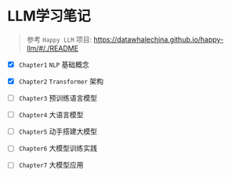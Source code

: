 # LLM学习笔记

> 参考 `Happy LLM` 项目: https://datawhalechina.github.io/happy-llm/#/./README

- [x] `Chapter1` `NLP` 基础概念
- [x] `Chapter2` `Transformer` 架构
- [ ] `Chapter3` 预训练语言模型
- [ ] `Chapter4` 大语言模型
- [ ] `Chapter5` 动手搭建大模型
- [ ] `Chapter6` 大模型训练实践
- [ ] `Chapter7` 大模型应用

